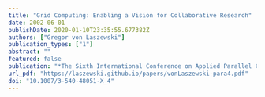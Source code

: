 ```yaml
---
title: "Grid Computing: Enabling a Vision for Collaborative Research"
date: 2002-06-01
publishDate: 2020-01-10T23:35:55.677382Z
authors: ["Gregor von Laszewski"]
publication_types: ["1"]
abstract: ""
featured: false
publication: "*The Sixth International Conference on Applied Parallel Computing*"
url_pdf: "https://laszewski.github.io/papers/vonLaszewski-para4.pdf"
doi: "10.1007/3-540-48051-X_4"
---
```


